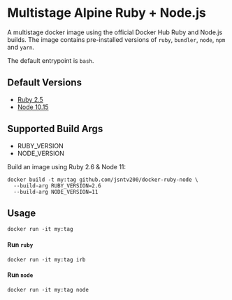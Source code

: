 # Multistage Alpine Ruby + Node.js

A multistage docker image using the official Docker Hub Ruby and Node.js builds.
The image contains pre-installed versions of `ruby`, `bundler`, `node`, `npm`
and `yarn`.

The default entrypoint is `bash`.

## Default Versions
- [Ruby 2.5](https://github.com/docker-library/ruby/blob/master/2.5/alpine3.9/Dockerfile)
- [Node 10.15](https://github.com/nodejs/docker-node/blob/master/10/alpine/Dockerfile)

## Supported Build Args
 - RUBY_VERSION
 - NODE_VERSION

Build an image using Ruby 2.6 & Node 11:

    docker build -t my:tag github.com/jsntv200/docker-ruby-node \
      --build-arg RUBY_VERSION=2.6
      --build-arg NODE_VERSION=11

## Usage

    docker run -it my:tag

#### Run `ruby`

    docker run -it my:tag irb

#### Run `node`

    docker run -it my:tag node
